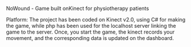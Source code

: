 NoWound - Game built onKinect for physiotherapy patients

Platform:
The project has been coded on Kinect v2.0, using C# for making the game, while php has been used for the localhost server linking the game to the server.
Once, you start the game, the kinect records your movement, and the corresponding data is updated on the dashboard.
